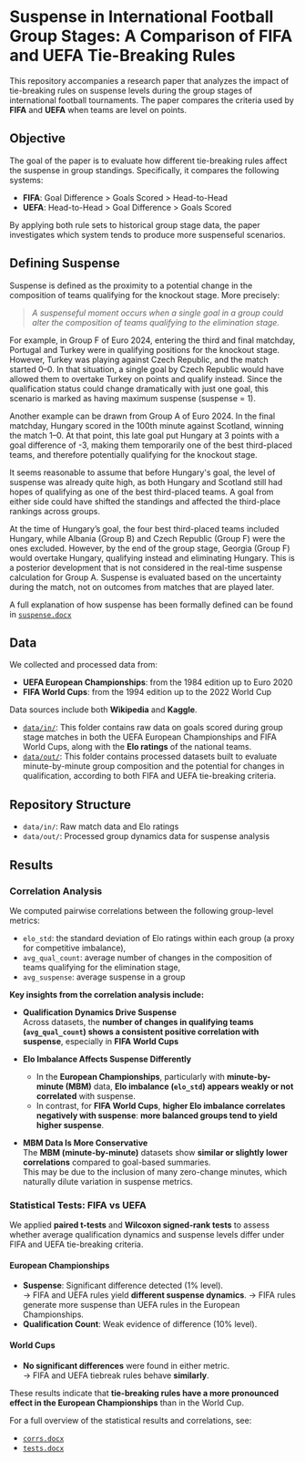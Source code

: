 # Suspense in International Football Group Stages: A Comparison of FIFA and UEFA Tie-Breaking Rules

This repository accompanies a research paper that analyzes the impact of tie-breaking rules on suspense levels during the group stages of international football tournaments. The paper compares the criteria used by **FIFA** and **UEFA** when teams are level on points.

## Objective

The goal of the paper is to evaluate how different tie-breaking rules affect the suspense in group standings. Specifically, it compares the following systems:

- **FIFA**: Goal Difference > Goals Scored > Head-to-Head
- **UEFA**: Head-to-Head > Goal Difference > Goals Scored

By applying both rule sets to historical group stage data, the paper investigates which system tends to produce more suspenseful scenarios.

## Defining Suspense

Suspense is defined as the proximity to a potential change in the composition of teams qualifying for the knockout stage. More precisely:

> *A suspenseful moment occurs when a single goal in a group could alter the composition of teams qualifying to the elimination stage.*

For example, in Group F of Euro 2024, entering the third and final matchday, Portugal and Turkey were in qualifying positions for the knockout stage. However, Turkey was playing against Czech Republic, and the match started 0–0. In that situation, a single goal by Czech Republic would have allowed them to overtake Turkey on points and qualify instead. Since the qualification status could change dramatically with just one goal, this scenario is marked as having maximum suspense (suspense = 1).

  Another example can be drawn from Group A of Euro 2024. In the final matchday, Hungary scored in the 100th minute against Scotland, winning the match 1–0. At that point, this late goal put Hungary at 3 points with a goal difference of -3, making them temporarily one of the best third-placed teams, and therefore potentially qualifying for the knockout stage.

It seems reasonable to assume that before Hungary's goal, the level of suspense was already quite high, as both Hungary and Scotland still had hopes of qualifying as one of the best third-placed teams. A goal from either side could have shifted the standings and affected the third-place rankings across groups.

  At the time of Hungary’s goal, the four best third-placed teams included Hungary, while Albania (Group B) and Czech Republic (Group F) were the ones excluded. However, by the end of the group stage, Georgia (Group F) would overtake Hungary, qualifying instead and eliminating Hungary. This is a posterior development that is not considered in the real-time suspense calculation for Group A. Suspense is evaluated based on the uncertainty during the match, not on outcomes from matches that are played later.

A full explanation of how suspense has been formally defined can be found in [`suspense.docx`](https://github.com/AEGDDI/tiebreak_wc/tree/main/docx/suspense.docx)
## Data

We collected and processed data from:

- **UEFA European Championships**: from the 1984 edition up to Euro 2020
- **FIFA World Cups**: from the 1994 edition up to the 2022 World Cup

Data sources include both **Wikipedia** and **Kaggle**.

- [`data/in/`](https://github.com/AEGDDI/tiebreak_wc/tree/main/data/in): This folder contains raw data on goals scored during group stage matches in both the UEFA European Championships and FIFA World Cups, along with the **Elo ratings** of the national teams.
- [`data/out/`](https://github.com/AEGDDI/tiebreak_wc/tree/main/data/out/wiki): This folder contains processed datasets built to evaluate minute-by-minute group composition and the potential for changes in qualification, according to both FIFA and UEFA tie-breaking criteria.

## Repository Structure

- `data/in/`: Raw match data and Elo ratings
- `data/out/`: Processed group dynamics data for suspense analysis

## Results

### Correlation Analysis

We computed pairwise correlations between the following group-level metrics:

- `elo_std`: the standard deviation of Elo ratings within each group (a proxy for competitive imbalance),
- `avg_qual_count`: average number of changes in the composition of teams qualifying for the elimination stage,
- `avg_suspense`: average suspense in a group

**Key insights from the correlation analysis include:**

- **Qualification Dynamics Drive Suspense**  
  Across datasets, the **number of changes in qualifying teams (`avg_qual_count`) shows a consistent positive correlation with suspense**, especially in **FIFA World Cups**
- **Elo Imbalance Affects Suspense Differently**  
  - In the **European Championships**, particularly with **minute-by-minute (MBM)** data, **Elo imbalance (`elo_std`) appears weakly or not correlated** with suspense.
  - In contrast, for **FIFA World Cups**, **higher Elo imbalance correlates negatively with suspense**: **more balanced groups tend to yield higher suspense**.

- **MBM Data Is More Conservative**  
  The **MBM (minute-by-minute)** datasets show **similar or slightly lower correlations** compared to goal-based summaries.  
  This may be due to the inclusion of many zero-change minutes, which naturally dilute variation in suspense metrics.

### Statistical Tests: FIFA vs UEFA

We applied **paired t-tests** and **Wilcoxon signed-rank tests** to assess whether average qualification dynamics and suspense levels differ under FIFA and UEFA tie-breaking criteria.

#### European Championships

- **Suspense**: Significant difference detected (1% level).  
  → FIFA and UEFA rules yield **different suspense dynamics**.
  → FIFA rules generate more suspense than UEFA rules in the European Championships.
- **Qualification Count**: Weak evidence of difference (10% level).  


#### World Cups

- **No significant differences** were found in either metric.  
  → FIFA and UEFA tiebreak rules behave **similarly**.

These results indicate that **tie-breaking rules have a more pronounced effect in the European Championships** than in the World Cup.

For a full overview of the statistical results and correlations, see: 
- [`corrs.docx`](https://github.com/AEGDDI/tiebreak_wc/tree/main/docx/tables/corrs.docx)
- [`tests.docx`](https://github.com/AEGDDI/tiebreak_wc/tree/main/docx/tables/tests.docx)
